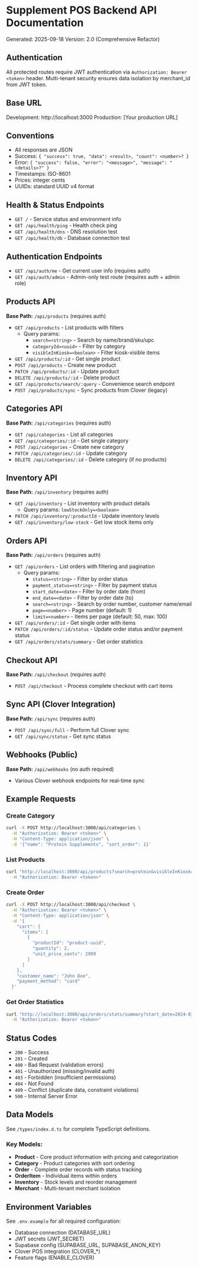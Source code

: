 Supplement POS Backend API Documentation
=======================================
Generated: 2025-09-18 
Version: 2.0 (Comprehensive Refactor)

## Authentication
All protected routes require JWT authentication via `Authorization: Bearer <token>` header.
Multi-tenant security ensures data isolation by merchant_id from JWT token.

## Base URL
Development: http://localhost:3000
Production: [Your production URL]

## Conventions
- All responses are JSON
- Success: `{ "success": true, "data": <result>, "count": <number>? }`
- Error: `{ "success": false, "error": "<message>", "message": "<details>?" }`
- Timestamps: ISO-8601
- Prices: integer cents
- UUIDs: standard UUID v4 format

## Health & Status Endpoints
- `GET /` - Service status and environment info
- `GET /api/health/ping` - Health check ping
- `GET /api/health/dns` - DNS resolution test  
- `GET /api/health/db` - Database connection test

## Authentication Endpoints
- `GET /api/auth/me` - Get current user info (requires auth)
- `GET /api/auth/admin` - Admin-only test route (requires auth + admin role)

## Products API
**Base Path:** `/api/products` (requires auth)

- `GET /api/products` - List products with filters
  - Query params:
    - `search=<string>` - Search by name/brand/sku/upc
    - `categoryId=<uuid>` - Filter by category
    - `visibleInKiosk=<boolean>` - Filter kiosk-visible items
- `GET /api/products/:id` - Get single product
- `POST /api/products` - Create new product
- `PATCH /api/products/:id` - Update product
- `DELETE /api/products/:id` - Delete product
- `GET /api/products/search/:query` - Convenience search endpoint
- `POST /api/products/sync` - Sync products from Clover (legacy)

## Categories API  
**Base Path:** `/api/categories` (requires auth)

- `GET /api/categories` - List all categories
- `GET /api/categories/:id` - Get single category
- `POST /api/categories` - Create new category
- `PATCH /api/categories/:id` - Update category
- `DELETE /api/categories/:id` - Delete category (if no products)

## Inventory API
**Base Path:** `/api/inventory` (requires auth)

- `GET /api/inventory` - List inventory with product details
  - Query params: `lowStockOnly=<boolean>`
- `PATCH /api/inventory/:productId` - Update inventory levels
- `GET /api/inventory/low-stock` - Get low stock items only

## Orders API
**Base Path:** `/api/orders` (requires auth)

- `GET /api/orders` - List orders with filtering and pagination
  - Query params:
    - `status=<string>` - Filter by order status
    - `payment_status=<string>` - Filter by payment status
    - `start_date=<date>` - Filter by order date (from)
    - `end_date=<date>` - Filter by order date (to)
    - `search=<string>` - Search by order number, customer name/email
    - `page=<number>` - Page number (default: 1)
    - `limit=<number>` - Items per page (default: 50, max: 100)
- `GET /api/orders/:id` - Get single order with items
- `PATCH /api/orders/:id/status` - Update order status and/or payment status
- `GET /api/orders/stats/summary` - Get order statistics

## Checkout API
**Base Path:** `/api/checkout` (requires auth)

- `POST /api/checkout` - Process complete checkout with cart items

## Sync API (Clover Integration)
**Base Path:** `/api/sync` (requires auth)

- `POST /api/sync/full` - Perform full Clover sync
- `GET /api/sync/status` - Get sync status

## Webhooks (Public)
**Base Path:** `/api/webhooks` (no auth required)

- Various Clover webhook endpoints for real-time sync

## Example Requests

### Create Category
```bash
curl -X POST http://localhost:3000/api/categories \
  -H "Authorization: Bearer <token>" \
  -H "Content-Type: application/json" \
  -d '{"name": "Protein Supplements", "sort_order": 1}'
```

### List Products
```bash
curl "http://localhost:3000/api/products?search=protein&visibleInKiosk=true" \
  -H "Authorization: Bearer <token>"
```

### Create Order
```bash
curl -X POST http://localhost:3000/api/checkout \
  -H "Authorization: Bearer <token>" \
  -H "Content-Type: application/json" \
  -d '{
    "cart": {
      "items": [
        {
          "productId": "product-uuid",
          "quantity": 2,
          "unit_price_cents": 2999
        }
      ]
    },
    "customer_name": "John Doe",
    "payment_method": "card"
  }'
```

### Get Order Statistics
```bash
curl "http://localhost:3000/api/orders/stats/summary?start_date=2024-01-01&end_date=2024-12-31" \
  -H "Authorization: Bearer <token>"
```

## Status Codes
- `200` - Success
- `201` - Created
- `400` - Bad Request (validation errors)
- `401` - Unauthorized (missing/invalid auth)
- `403` - Forbidden (insufficient permissions) 
- `404` - Not Found
- `409` - Conflict (duplicate data, constraint violations)
- `500` - Internal Server Error

## Data Models

See `/types/index.d.ts` for complete TypeScript definitions.

### Key Models:
- **Product** - Core product information with pricing and categorization
- **Category** - Product categories with sort ordering
- **Order** - Complete order records with status tracking
- **OrderItem** - Individual items within orders
- **Inventory** - Stock levels and reorder management
- **Merchant** - Multi-tenant merchant isolation

## Environment Variables
See `.env.example` for all required configuration:
- Database connection (DATABASE_URL)
- JWT secrets (JWT_SECRET)
- Supabase config (SUPABASE_URL, SUPABASE_ANON_KEY)
- Clover POS integration (CLOVER_*)
- Feature flags (ENABLE_CLOVER)